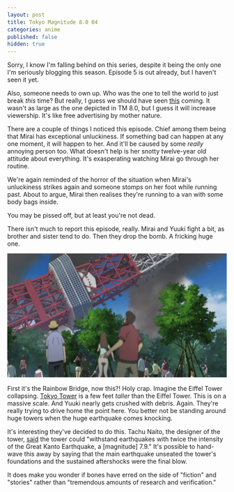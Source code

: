 ```yaml
---
layout: post
title: Tokyo Magnitude 8.0 04
categories: anime
published: false
hidden: true
---
```

Sorry, I know I'm falling behind on this series, despite it being the only one I'm seriously blogging this season. Episode 5 is out already, but I haven't seen it yet.

Also, someone needs to own up. Who was the one to tell the world to just break *this* time? But really, I guess we should have seen [this](http://news.bbc.co.uk/1/hi/world/asia-pacific/8194563.stm) coming. It wasn't as large as the one depicted in TM 8.0, but I guess it will increase viewership. It's like free advertising by mother nature.

There are a couple of things I noticed this episode. Chief among them being that Mirai has exceptional unluckiness. If something bad can happen at any one moment, it will happen to her. And it'll be caused by some *really* annoying person too. What doesn't help is her snotty twelve-year old attitude about everything. It's exasperating watching Mirai go through her routine.

We're again reminded of the horror of the situation when Mirai's unluckiness strikes again and someone stomps on her foot while running past. About to argue, Mirai then realises they're running to a van with some body bags inside.

You may be pissed off, but at least you're not dead.

There isn't much to report this episode, really. Mirai and Yuuki fight a bit, as brother and sister tend to do. Then they drop the bomb. A fricking huge one.

![Goodbye, Tokyo Tower ;_;](/images/blog/2009/08/13/0401.jpg)

First it's the Rainbow Bridge, now this?! Holy crap. Imagine the Eiffel Tower collapsing. [Tokyo Tower](http://en.wikipedia.org/wiki/Tokyo_Tower) is a few feet *taller* than the Eiffel Tower. This is on a massive scale. And Yuuki nearly gets crushed with debris. Again. They're really trying to drive home the point here. You better not be standing around huge towers when the huge earthquake comes knocking.

It's interesting they've decided to do this. Tachu Naito, the designer of the tower, [said](http://search.japantimes.co.jp/member/member.html?fl20020317a1.htm) the tower could "withstand earthquakes with twice the intensity of the Great Kanto Earthquake, a [magnitude] 7.9." It's possible to hand-wave this away by saying that the main earthquake unseated the tower's foundations and the sustained aftershocks were the final blow.

It does make you wonder if bones have erred on the side of "fiction" and "stories" rather than "tremendous amounts of research and verification."
